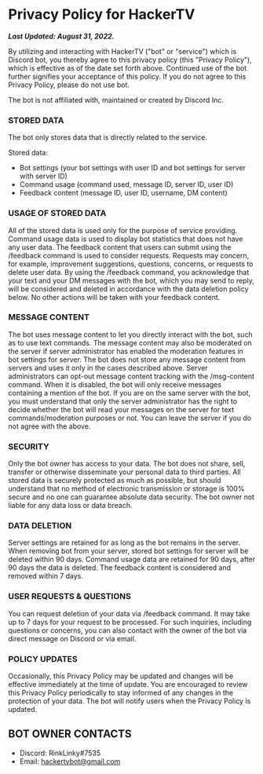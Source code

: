 # Privacy Policy for HackerTV

***Last Updated: August 31, 2022.***

By utilizing and interacting with HackerTV ("bot" or "service") which is Discord bot, you thereby agree to this privacy policy (this "Privacy Policy"), which is effective as of the date set forth above. Continued use of the bot further signifies your acceptance of this policy. If you do not agree to this Privacy Policy, please do not use bot.

The bot is not affiliated with, maintained or created by Discord Inc.

### STORED DATA

The bot only stores data that is directly related to the service.

Stored data:
- Bot settings (your bot settings with user ID and bot settings for server with server ID)
- Command usage (command used, message ID, server ID, user ID)
- Feedback content (message ID, user ID, username, DM content)

### USAGE OF STORED DATA

All of the stored data is used only for the purpose of service providing.
Command usage data is used to display bot statistics that does not have any user data.
The feedback content that users can submit using the /feedback command is used to consider requests. Requests may concern, for example, improvement suggestions, questions, concerns, or requests to delete user data. By using the /feedback command, you acknowledge that your text and your DM messages with the bot, which you may send to reply, will be considered and deleted in accordance with the data deletion policy below. No other actions will be taken with your feedback content.

### MESSAGE CONTENT

The bot uses message content to let you directly interact with the bot, such as to use text commands. The message content may also be moderated on the server if server administrator has enabled the moderation features in bot settings for server. The bot does not store any message content from servers and uses it only in the cases described above. Server administrators can opt-out message content tracking with the /msg-content command. When it is disabled, the bot will only receive messages containing a mention of the bot. If you are on the same server with the bot, you must understand that only the server administrator has the right to decide whether the bot will read your messages on the server for text commands/moderation purposes or not. You can leave the server if you do not agree with the above.

### SECURITY

Only the bot owner has access to your data. The bot does not share, sell, transfer or otherwise disseminate your personal data to third parties. All stored data is securely protected as much as possible, but should understand that no method of electronic transmission or storage is 100% secure and no one can guarantee absolute data security. The bot owner not liable for any data loss or data breach.

### DATA DELETION

Server settings are retained for as long as the bot remains in the server. When removing bot from your server, stored bot settings for server will be deleted within 90 days.
Command usage data are retained for 90 days, after 90 days the data is deleted.
The feedback content is considered and removed within 7 days.

### USER REQUESTS & QUESTIONS

You can request deletion of your data via /feedback command. It may take up to 7 days for your request to be processed.
For such inquiries, including questions or concerns, you can also contact with the owner of the bot via direct message on Discord or via email.

### POLICY UPDATES

Occasionally, this Privacy Policy may be updated and changes will be effective immediately at the time of update. You are encouraged to review this Privacy Policy periodically to stay informed of any changes in the protection of your data. The bot will notify users when the Privacy Policy is updated.


## BOT OWNER CONTACTS

- Discord: RinkLinky#7535
- Email: <hackertvbot@gmail.com>
